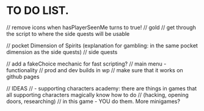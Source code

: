 # TO DO LIST.
// remove icons when hasPlayerSeenMe turns to true!
// gold
// get through the script to where the side quests will be usable

// pocket Dimension of Spirits (explanation for gambling: in the same pocket dimension as the side quests)
// side quests

// add a fakeChoice mechanic for fast scripting? 
// main menu - functionality
// prod and dev builds in wp
// make sure that it works on github pages

// IDEAS
// - supporting characters academy: there are things in games that all supporting characters magically know how to do 
// (hacking, opening doors, researching)
// in this game - YOU do them. More minigames?